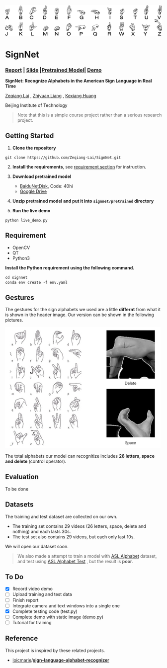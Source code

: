 <img src='imgs/header.png'/>

# SignNet

### [Report](report/report.pdf) | [Slide](report/slide.pdf) |[Pretrained Model](https://drive.google.com/drive/folders/1nvcGXNynlo0k259ACTKcOLiGnMVcgyyF?usp=sharing)| [Demo](https://www.bilibili.com/video/BV1nK4y1f7s6/)

**SignNet: Recognize Alphabets in the American Sign Language in Real Time**

[Zeqiang Lai](https://github.com/Zeqiang-Lai) , [Zhiyuan Liang](https://github.com/zhiyuan0112) , [Kexiang Huang](https://github.com/YellCanFly)

Beijing Institute of Technology

> Note that this is a simple course project rather than a serious research project.

## Getting Started

1. **Clone the repository**

```shell
git clone https://github.com/Zeqiang-Lai/SignNet.git
```

2. **Install the requirements**, see [requirement section](#requirement) for instruction.

3. **Download pretrained model**
   - [BaiduNetDisk](https://pan.baidu.com/s/1KenvrAqAWNd1d7zJ4wuA2Q), Code:  40hi
   - [Google Drive](https://drive.google.com/drive/folders/1nvcGXNynlo0k259ACTKcOLiGnMVcgyyF?usp=sharing)
4. **Unzip pretrained model and put it into `signnet/pretrained` directory**
5. **Run the live demo**

```shell
python live_demo.py
```

## Requirement

- OpenCV
- QT
- Python3

**Install the Python requirement using the following command.**

```shell
cd signnet
conda env create -f env.yaml
```

## Gestures

The gestures for the sign alphabets we used are a little **differnt** from what it is shown in the header image. Our version can be shown in the following pictures.

<img src="imgs/alphabets.png" width="500" />

The total alphabets our model can recognitize includes **26 letters, space and delete** (control operator).

## Evaluation

To be done

## Datasets

The training and test dataset are collected on our own. 

- The training set contains 29 videos (26 letters, space, delete and nothing) and each lasts 30s. 
- The test set also contains 29 videos, but each  only last 10s.

We will open our dataset soon.

> We also made a attempt to train a model with [ASL Alphabet](https://www.kaggle.com/grassknoted/asl-alphabet) dataset, and test using  [ASL Alphabet Test](https://www.kaggle.com/danrasband/asl-alphabet-test/home) , but the result is **poor**.

## To Do

- [x] Record video demo
- [ ] Upload training and test data
- [ ] Finish report
- [ ] Integrate camera and text windows into a single one
- [x] Complete testing code (test.py)
- [ ] Complete demo with static image (demo.py)
- [ ] Tutorial for training

## Reference

This project is inspired by these related projects.

- [loicmarie](https://github.com/loicmarie)/**[sign-language-alphabet-recognizer](https://github.com/loicmarie/sign-language-alphabet-recognizer)**

